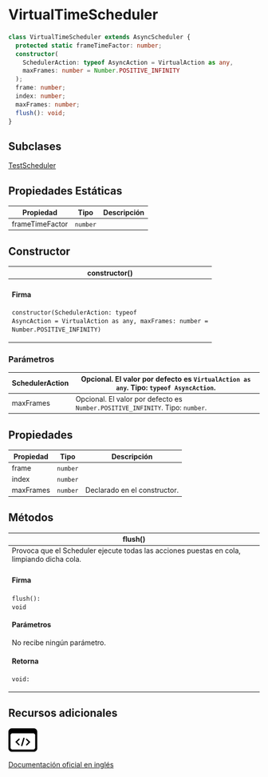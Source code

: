 # VirtualTimeScheduler

```typescript
class VirtualTimeScheduler extends AsyncScheduler {
  protected static frameTimeFactor: number;
  constructor(
    SchedulerAction: typeof AsyncAction = VirtualAction as any,
    maxFrames: number = Number.POSITIVE_INFINITY
  );
  frame: number;
  index: number;
  maxFrames: number;
  flush(): void;
}
```

## Subclases

[TestScheduler](api/testing/TestScheduler/)

## Propiedades Estáticas

| Propiedad       | Tipo     | Descripción |
| --------------- | -------- | ----------- |
| frameTimeFactor | `number` |             |

## Constructor

| constructor()                                                                                                                                           |
| ------------------------------------------------------------------------------------------------------------------------------------------------------- |
| <h4>Firma</h4><p><code>constructor(SchedulerAction: typeof AsyncAction = VirtualAction as any, maxFrames: number = Number.POSITIVE_INFINITY)</code></p> |

### Parámetros

| SchedulerAction | Opcional. El valor por defecto es `VirtualAction as any`. Tipo: `typeof AsyncAction`. |
| --------------- | ------------------------------------------------------------------------------------- |
| maxFrames       | Opcional. El valor por defecto es `Number.POSITIVE_INFINITY`. Tipo: `number`.         |

## Propiedades

| Propiedad | Tipo     | Descripción                  |
| --------- | -------- | ---------------------------- |
| frame     | `number` |                              |
| index     | `number` |                              |
| maxFrames | `number` | Declarado en el constructor. |

## Métodos

| flush()                                                                                                                                       |
| --------------------------------------------------------------------------------------------------------------------------------------------- |
| Provoca que el Scheduler ejecute todas las acciones puestas en cola, limpiando dicha cola.                                                    |
| <h4>Firma</h4><p><code>flush(): void</code></p><h4>Parámetros</h4><p>No recibe ningún parámetro.</p><h4>Retorna</h4><p><code>void:</code></p> |

## Recursos adicionales

[![Source code](assets/icons/source-code.png)](https://github.com/ReactiveX/rxjs/blob/6.5.5/src/internal/scheduler/VirtualTimeScheduler.ts#L5-L44)

[Documentación oficial en inglés](https://rxjs.dev/api/index/class/VirtualTimeScheduler)
